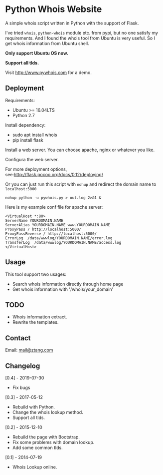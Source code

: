 # Python Whois Website

A simple whois script written in Python with the support of Flask.

I've tried `whois`, `python-whois` module etc. from pypi, but no one satisfy my requirements. 
And I found the whois tool from Ubuntu is very useful. So I get 
whois information from Ubuntu shell. 

**Only support Ubuntu OS now.**

**Support all tlds.**

Visit http://www.pywhois.com for a demo.

## Deployment

Requirements:

 - Ubuntu >= 16.04LTS
 - Python 2.7

Install dependency:

 - sudo apt install whois
 - pip install flask

Install a web server. You can choose apache, nginx or whatever you like.

Configura the web server.

For more deployment options, see:http://flask.pocoo.org/docs/0.12/deploying/

Or you can just run this script with `nohup` and redirect the domain name to `localhost:5000`

    nohup python -u pywhois.py > out.log 2>&1 &

Here is my example conf file for apache server:

    <VirtualHost *:80>
    ServerName YOURDOMAIN.NAME
    ServerAlias YOURDOMAIN.NAME www.YOURDOMAIN.NAME
    ProxyPass / http://localhost:5000/
    ProxyPassReverse / http://localhost:5000/
    ErrorLog  /data/wwwlog/YOURDOMAIN.NAME/error.log
    TransferLog  /data/wwwlog/YOURDOMAIN.NAME/access.log
    </VirtualHost>

## Usage

This tool support two usages:
 - Search whois information directly through home page
 - Get whois information with '/whois/your_domain'

 ## TODO

 - Whois information extract.
 - Rewrite the templates.

 ## Contact

 Email: mail@ztang.com

 ## Changelog

[0.4] - 2019-07-30
 - Fix bugs

[0.3] - 2017-05-12
 - Rebuild with Python.
 - Change the whois lookup method.
 - Support all tlds.

[0.2] - 2015-12-10
 - Rebuild the page with Bootstrap.
 - Fix some problems with domain lookup.
 - Add some common tlds.

[0.1] - 2014-07-19
 - Whois Lookup online.
